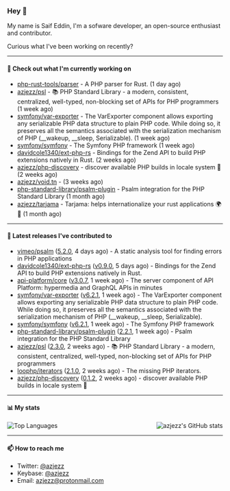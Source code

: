 ### Hey 👋

My name is Saif Eddin, I'm a sofware developer, an open-source enthusiast and contributor.

Curious what I've been working on recently?

---

#### 👷 Check out what I'm currently working on

- [php-rust-tools/parser](https://github.com/php-rust-tools/parser) - A PHP parser for Rust. (1 day ago)
- [azjezz/psl](https://github.com/azjezz/psl) - 📚 PHP Standard Library - a modern, consistent, centralized, well-typed, non-blocking set of APIs for PHP programmers (1 week ago)
- [symfony/var-exporter](https://github.com/symfony/var-exporter) - The VarExporter component allows exporting any serializable PHP data structure to plain PHP code. While doing so, it preserves all the semantics associated with the serialization mechanism of PHP (__wakeup, __sleep, Serializable). (1 week ago)
- [symfony/symfony](https://github.com/symfony/symfony) - The Symfony PHP framework (1 week ago)
- [davidcole1340/ext-php-rs](https://github.com/davidcole1340/ext-php-rs) - Bindings for the Zend API to build PHP extensions natively in Rust. (2 weeks ago)
- [azjezz/php-discovery](https://github.com/azjezz/php-discovery) - discover available PHP builds in locale system 🐘 (2 weeks ago)
- [azjezz/void.tn](https://github.com/azjezz/void.tn) -  (3 weeks ago)
- [php-standard-library/psalm-plugin](https://github.com/php-standard-library/psalm-plugin) - Psalm integration for the PHP Standard Library (1 month ago)
- [azjezz/tarjama](https://github.com/azjezz/tarjama) - Tarjama: helps internationalize your rust applications 🌍🦀 (1 month ago)

---

#### 🔭 Latest releases I've contributed to

- [vimeo/psalm](https://github.com/vimeo/psalm) ([5.2.0](https://github.com/vimeo/psalm/releases/tag/5.2.0), 4 days ago) - A static analysis tool for finding errors in PHP applications
- [davidcole1340/ext-php-rs](https://github.com/davidcole1340/ext-php-rs) ([v0.9.0](https://github.com/davidcole1340/ext-php-rs/releases/tag/v0.9.0), 5 days ago) - Bindings for the Zend API to build PHP extensions natively in Rust.
- [api-platform/core](https://github.com/api-platform/core) ([v3.0.7](https://github.com/api-platform/core/releases/tag/v3.0.7), 1 week ago) - The server component of API Platform: hypermedia and GraphQL APIs in minutes
- [symfony/var-exporter](https://github.com/symfony/var-exporter) ([v6.2.1](https://github.com/symfony/var-exporter/releases/tag/v6.2.1), 1 week ago) - The VarExporter component allows exporting any serializable PHP data structure to plain PHP code. While doing so, it preserves all the semantics associated with the serialization mechanism of PHP (__wakeup, __sleep, Serializable).
- [symfony/symfony](https://github.com/symfony/symfony) ([v6.2.1](https://github.com/symfony/symfony/releases/tag/v6.2.1), 1 week ago) - The Symfony PHP framework
- [php-standard-library/psalm-plugin](https://github.com/php-standard-library/psalm-plugin) ([2.2.1](https://github.com/php-standard-library/psalm-plugin/releases/tag/2.2.1), 1 week ago) - Psalm integration for the PHP Standard Library
- [azjezz/psl](https://github.com/azjezz/psl) ([2.3.0](https://github.com/azjezz/psl/releases/tag/2.3.0), 2 weeks ago) - 📚 PHP Standard Library - a modern, consistent, centralized, well-typed, non-blocking set of APIs for PHP programmers
- [loophp/iterators](https://github.com/loophp/iterators) ([2.1.0](https://github.com/loophp/iterators/releases/tag/2.1.0), 2 weeks ago) - The missing PHP iterators.
- [azjezz/php-discovery](https://github.com/azjezz/php-discovery) ([0.1.2](https://github.com/azjezz/php-discovery/releases/tag/0.1.2), 2 weeks ago) - discover available PHP builds in locale system 🐘

---

#### 📊 My stats

<img align="right" alt="azjezz's GitHub stats" src="https://github-readme-stats.vercel.app/api?username=azjezz&count_private=1&show_icons=true&" />

![Top Languages](https://github-readme-stats.vercel.app/api/top-langs/?username=azjezz)

---

#### 📫 How to reach me

- Twitter: [@azjezz](https://twitter.com/azjezz)
- Keybase: [@azjezz](https://keybase.io/azjezz)
- Email: [azjezz@protonmail.com](mailto://azjezz@protonmail.com)
